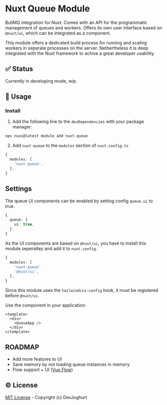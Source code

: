 # Nuxt Queue Module

BullMQ integration for Nuxt. Comes with an API for the programmatic management of queues and workers. Offers its own user interface based on `@nuxt/ui`, which can be integrated as a component.

This module offers a dedicated build process for running and scaling workers in seperate processes on the server. Nethertheless it is deep integrated with the Nuxt framework to achive a great developer usability.

## ✅ Status

Currently in developing mode, wip.

## 🚀 Usage

### Install

1. Add the following line to the `devDependencies` with your package manager:

```sh
npx nuxi@latest module add nuxt-queue
```

2. Add `nuxt-queue` to the `modules` section of `nuxt.config.ts`

```ts
{
  modules: [
    'nuxt-queue',
  ],
}
```

## Settings

The queue UI components can be enabled by setting config `queue.ui` to true.

```ts
{
  queue: {
    ui: true,
  },
}
```

As the UI components are based on `@nuxt/ui`, you have to install this module seperatley and add it to `nuxt.config`.

```ts
{
  modules: [
    'nuxt-queue'
    '@nuxt/ui',
  ],
}
```

Since this module uses the `tailwindcss:config` hook, it must be registered before `@nuxt/ui`.

Use the component in your application:

```vue
<template>
  <div>
    <QueueApp />
  </div>
</template>
```

## ROADMAP

- Add more features to UI
- Save memory by not loading queue instances in memory
- Flow support + UI ([Vue Flow](https://vueflow.dev/))


## ©️ License

[MIT License](./LICENSE) - Copyright (c) DevJoghurt